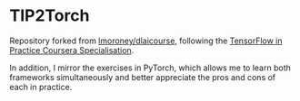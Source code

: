 # TIP2Torch

Repository forked from [lmoroney/dlaicourse](https://github.com/lmoroney/dlaicourse), following the [TensorFlow in Practice Coursera Specialisation](https://www.coursera.org/specializations/tensorflow-in-practice).

In addition, I mirror the exercises in PyTorch, which allows me to learn both frameworks simultaneously and better appreciate the pros and cons of each in practice.
